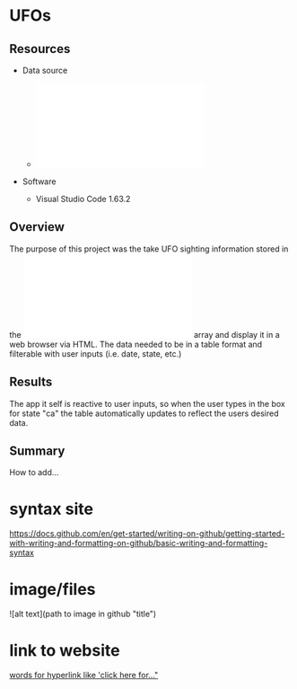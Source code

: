 # UFOs

## Resources

*   Data source
    *   ![data.js](static/JS/data.js)

*   Software
    *   Visual Studio Code 1.63.2

## Overview

The purpose of this project was the take UFO sighting information stored in the ![data.js](static/JS/data.js) array and display it in a web browser via HTML. The data needed to be in a table format and filterable with user inputs (i.e. date, state, etc.)

## Results

The app it self is reactive to user inputs, so when the user types in the box for state "ca" the table automatically updates to reflect the users desired data.

## Summary



How to add...
# syntax site
https://docs.github.com/en/get-started/writing-on-github/getting-started-with-writing-and-formatting-on-github/basic-writing-and-formatting-syntax

# image/files
![alt text](path to image in github "title")

# link to website
[words for hyperlink like 'click here for..."](url)